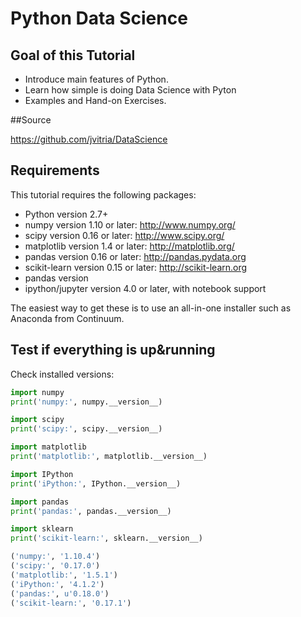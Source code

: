 # Python Data Science

## Goal of this Tutorial

+ Introduce main features of Python.
+ Learn how simple is doing Data Science with Pyton
+ Examples and Hand-on Exercises.

##Source

https://github.com/jvitria/DataScience

## Requirements

This tutorial requires the following packages:

+ Python version 2.7+
+ numpy version 1.10 or later: http://www.numpy.org/
+ scipy version 0.16 or later: http://www.scipy.org/
+ matplotlib version 1.4 or later: http://matplotlib.org/
+ pandas version 0.16 or later: http://pandas.pydata.org
+ scikit-learn version 0.15 or later: http://scikit-learn.org
+ pandas version 
+ ipython/jupyter version 4.0 or later, with notebook support

The easiest way to get these is to use an all-in-one installer such as Anaconda from Continuum. 

## Test if everything is up&running

Check installed versions:

```python
import numpy
print('numpy:', numpy.__version__)

import scipy
print('scipy:', scipy.__version__)

import matplotlib
print('matplotlib:', matplotlib.__version__)

import IPython
print('iPython:', IPython.__version__)

import pandas
print('pandas:', pandas.__version__)

import sklearn
print('scikit-learn:', sklearn.__version__)
```

```python
('numpy:', '1.10.4')
('scipy:', '0.17.0')
('matplotlib:', '1.5.1')
('iPython:', '4.1.2')
('pandas:', u'0.18.0')
('scikit-learn:', '0.17.1')
```


